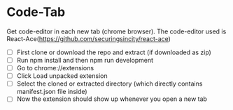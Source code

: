 # Code-Tab

Get code-editor in each new tab (chrome browser). The code-editor used is React-Ace(https://github.com/securingsincity/react-ace)

- [ ] First clone or download the repo and extract (if downloaded as zip)
- [ ] Run npm install and then npm run development
- [ ] Go to chrome://extensions
- [ ] Click Load unpacked extension
- [ ] Select the cloned or extracted directory (which directly contains manifest.json file inside)
- [ ] Now the extension should show up whenever you open a new tab
